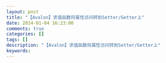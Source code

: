 ```yaml
---
layout: post
title: "【Avalon】求值函数将属性访问转到Setter/Getter上"
date: 2014-01-04 16:23:00 
comments: true
categories: []
tags: []
description: "【Avalon】求值函数将属性访问转到Setter/Getter上"
keywords: 
---
```





